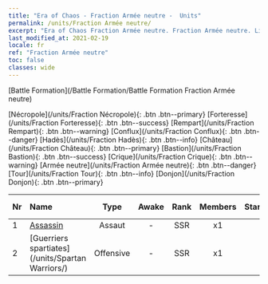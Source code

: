 ```yaml
---
title: "Era of Chaos - Fraction Armée neutre -  Units"
permalink: /units/Fraction Armée neutre/
excerpt: "Era of Chaos Fraction Armée neutre. Fraction Armée neutre. List of Fraction in Era of Chaos"
last_modified_at: 2021-02-19
locale: fr
ref: "Fraction Armée neutre"
toc: false
classes: wide
---
```

  [Battle Formation](/Battle Formation/Battle Formation Fraction Armée neutre)

 [Nécropole](/units/Fraction Nécropole){: .btn .btn--primary} [Forteresse](/units/Fraction Forteresse){: .btn .btn--success} [Rempart](/units/Fraction Rempart){: .btn .btn--warning} [Conflux](/units/Fraction Conflux){: .btn .btn--danger} [Hadès](/units/Fraction Hadès){: .btn .btn--info} [Château](/units/Fraction Château){: .btn .btn--primary} [Bastion](/units/Fraction Bastion){: .btn .btn--success} [Crique](/units/Fraction Crique){: .btn .btn--warning} [Armée neutre](/units/Fraction Armée neutre){: .btn .btn--danger} [Tour](/units/Fraction Tour){: .btn .btn--info} [Donjon](/units/Fraction Donjon){: .btn .btn--primary} 

  | Nr |         Name        |   Type   | Awake |    Rank   |   Members     |  Stars  |  Attack  |     HP    | Awaken Name  |
  |:---|:--------------------|:--------:|:-----:|:---------:|:-------------:|:-------:|:--------:|:---------:|:-------------|
  | 1 | [Assassin](/units/Assassin/) | Assaut | - | SSR | x1 | <i class="fas fa-star"/><i class="fas fa-star"/><i class="fas fa-star"/> | 269.0 | 2119 |   -   |
  | 2 | [Guerriers spartiates](/units/Spartan Warriors/) | Offensive | - | SSR | x1 | <i class="fas fa-star"/><i class="fas fa-star"/><i class="fas fa-star"/> | 216.0 | 2825 |   -   |
